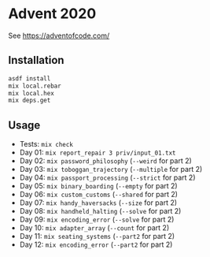 # Advent 2020

See https://adventofcode.com/

## Installation

```sh
asdf install
mix local.rebar
mix local.hex
mix deps.get
```

## Usage

- Tests: `mix check`
- Day 01: `mix report_repair 3 priv/input_01.txt`
- Day 02: `mix password_philosophy` (`--weird` for part 2)
- Day 03: `mix toboggan_trajectory` (`--multiple` for part 2)
- Day 04: `mix passport_processing` (`--strict` for part 2)
- Day 05: `mix binary_boarding` (`--empty` for part 2)
- Day 06: `mix custom_customs` (`--shared` for part 2)
- Day 07: `mix handy_haversacks` (`--size` for part 2)
- Day 08: `mix handheld_halting` (`--solve` for part 2)
- Day 09: `mix encoding_error` (`--solve` for part 2)
- Day 10: `mix adapter_array` (`--count` for part 2)
- Day 11: `mix seating_systems` (`--part2` for part 2)
- Day 12: `mix encoding_error` (`--part2` for part 2)
